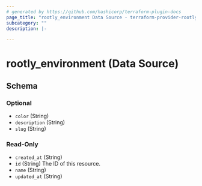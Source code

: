 ```yaml
---
# generated by https://github.com/hashicorp/terraform-plugin-docs
page_title: "rootly_environment Data Source - terraform-provider-rootly"
subcategory: ""
description: |-
  
---
```


# rootly_environment (Data Source)





<!-- schema generated by tfplugindocs -->
## Schema

### Optional

- `color` (String)
- `description` (String)
- `slug` (String)

### Read-Only

- `created_at` (String)
- `id` (String) The ID of this resource.
- `name` (String)
- `updated_at` (String)


